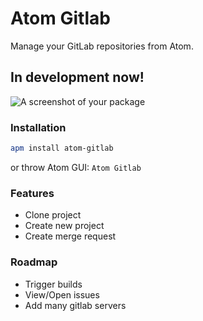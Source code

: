 # Atom Gitlab

Manage your GitLab repositories from Atom.


## In development now!

![A screenshot of your package](https://f.cloud.github.com/assets/69169/2290250/c35d867a-a017-11e3-86be-cd7c5bf3ff9b.gif)



### Installation

```bash
apm install atom-gitlab
```

or throw Atom GUI: `Atom Gitlab`


### Features

 - Clone project
 - Create new project
 - Create merge request


### Roadmap

 - Trigger builds
 - View/Open issues
 - Add many gitlab servers
